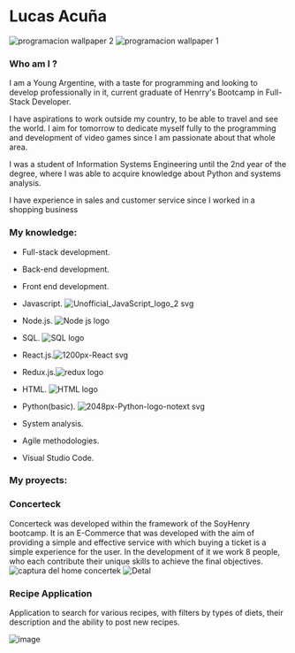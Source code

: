 # Lucas Acuña

<!--
**ToaLukas01/ToaLukas01** is a ✨ _special_ ✨ repository because its `README.md` (this file) appears on your GitHub profile.

Here are some ideas to get you started:

- 🔭 I’m currently working on ...
- 🌱 I’m currently learning ...
- 👯 I’m looking to collaborate on ...
- 🤔 I’m looking for help with ...
- 💬 Ask me about ...
- 📫 How to reach me: ...
- 😄 Pronouns: ...
- ⚡ Fun fact: ...
-->

![programacion wallpaper 2](https://user-images.githubusercontent.com/98349145/179815621-bdc75193-a2a0-4b66-aeaa-1c73d09fae34.jpg)
![programacion wallpaper 1](https://user-images.githubusercontent.com/98349145/179821229-e607ed76-94a7-41ed-86bd-99416229f534.jpg)



### Who am I ?
I am a Young Argentine, with a taste for programming and looking to develop professionally in it, current graduate of Henrry's Bootcamp in Full-Stack Developer.

I have aspirations to work outside my country, to be able to travel and see the world.
I aim for tomorrow to dedicate myself fully to the programming and development of video games since I am passionate about that whole area.

I was a student of Information Systems Engineering until the 2nd year of the degree, where I was able to acquire knowledge about Python and systems analysis.

I have experience in sales and customer service since I worked in a shopping business

### My knowledge:
- Full-stack development. 
- Back-end development.
- Front end development.
- Javascript. ![Unofficial_JavaScript_logo_2 svg](https://user-images.githubusercontent.com/98349145/179826454-108e4024-218f-4c31-9fcd-05257e7f3495.png)

- Node.js. ![Node js logo](https://user-images.githubusercontent.com/98349145/179826601-c3ea5cbe-82a0-4db5-99c2-6af7cae6b2e1.png)

- SQL. ![SQL logo](https://user-images.githubusercontent.com/98349145/179826216-b0788f75-6968-4752-9356-d80c36c4028a.png)

- React.js.![1200px-React svg](https://user-images.githubusercontent.com/98349145/179826252-1d9b95ea-1413-433a-ac3a-a043a996ad90.png)

- Redux.js.![redux logo](https://user-images.githubusercontent.com/98349145/179826233-d12f16d9-c426-480a-b1f6-e4b3a17de41b.png)

- HTML. ![HTML logo](https://user-images.githubusercontent.com/98349145/179826480-92a575e4-7749-4109-ba57-f3a485b14a4b.png)

- Python(basic). ![2048px-Python-logo-notext svg](https://user-images.githubusercontent.com/98349145/179826706-27ce936a-dd18-4946-9982-240442dc629c.png)

- System analysis.
- Agile methodologies.
- Visual Studio Code.

### My proyects:

### Concerteck

Concerteck was developed within the framework of the SoyHenry bootcamp. It is an E-Commerce that was developed with the aim of providing a simple and effective service with which buying a ticket is a simple experience for the user. In the development of it we work 8 people, who each contribute their unique skills to achieve the final objectives.
![captura del home concertek](https://user-images.githubusercontent.com/98349145/179823206-c5a2dcbb-a9a9-4fa9-aa12-10841190f05b.png)
![Detal](https://user-images.githubusercontent.com/98349145/179823234-a7275bba-bdec-495f-894b-d67aedacea92.png)

### Recipe Application
Application to search for various recipes, with filters by types of diets, their description and the ability to post new recipes.

![image](https://user-images.githubusercontent.com/98349145/179825274-25110bf4-9d54-4667-ade9-1958a76f7a76.png)




